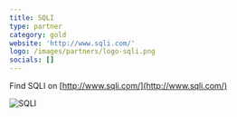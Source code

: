 ```yaml
---
title: SQLI
type: partner
category: gold
website: 'http://www.sqli.com/'
logo: /images/partners/logo-sqli.png
socials: []
---
```


Find SQLI on [http://www.sqli.com/](http://www.sqli.com/)

![SQLI](/images/partners/logo-sqli.png)
